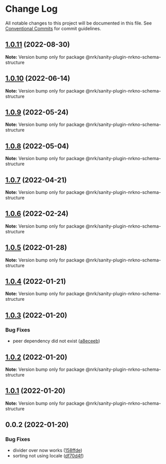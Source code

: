 # Change Log

All notable changes to this project will be documented in this file.
See [Conventional Commits](https://conventionalcommits.org) for commit guidelines.

## [1.0.11](https://github.com/nrkno/nrkno-sanity-libs/compare/@nrk/sanity-plugin-nrkno-schema-structure@1.0.10...@nrk/sanity-plugin-nrkno-schema-structure@1.0.11) (2022-08-30)

**Note:** Version bump only for package @nrk/sanity-plugin-nrkno-schema-structure





## [1.0.10](https://github.com/nrkno/nrkno-sanity-libs/compare/@nrk/sanity-plugin-nrkno-schema-structure@1.0.9...@nrk/sanity-plugin-nrkno-schema-structure@1.0.10) (2022-06-14)

**Note:** Version bump only for package @nrk/sanity-plugin-nrkno-schema-structure





## [1.0.9](https://github.com/nrkno/nrkno-sanity-libs/compare/@nrk/sanity-plugin-nrkno-schema-structure@1.0.8...@nrk/sanity-plugin-nrkno-schema-structure@1.0.9) (2022-05-24)

**Note:** Version bump only for package @nrk/sanity-plugin-nrkno-schema-structure





## [1.0.8](https://github.com/nrkno/nrkno-sanity-libs/compare/@nrk/sanity-plugin-nrkno-schema-structure@1.0.7...@nrk/sanity-plugin-nrkno-schema-structure@1.0.8) (2022-05-04)

**Note:** Version bump only for package @nrk/sanity-plugin-nrkno-schema-structure





## [1.0.7](https://github.com/nrkno/nrkno-sanity-libs/compare/@nrk/sanity-plugin-nrkno-schema-structure@1.0.6...@nrk/sanity-plugin-nrkno-schema-structure@1.0.7) (2022-04-21)

**Note:** Version bump only for package @nrk/sanity-plugin-nrkno-schema-structure





## [1.0.6](https://github.com/nrkno/nrkno-sanity-libs/compare/@nrk/sanity-plugin-nrkno-schema-structure@1.0.5...@nrk/sanity-plugin-nrkno-schema-structure@1.0.6) (2022-02-24)

**Note:** Version bump only for package @nrk/sanity-plugin-nrkno-schema-structure





## [1.0.5](https://github.com/nrkno/nrkno-sanity-libs/compare/@nrk/sanity-plugin-nrkno-schema-structure@1.0.4...@nrk/sanity-plugin-nrkno-schema-structure@1.0.5) (2022-01-28)

**Note:** Version bump only for package @nrk/sanity-plugin-nrkno-schema-structure





## [1.0.4](https://github.com/nrkno/nrkno-sanity-libs/compare/@nrk/sanity-plugin-nrkno-schema-structure@1.0.3...@nrk/sanity-plugin-nrkno-schema-structure@1.0.4) (2022-01-21)

**Note:** Version bump only for package @nrk/sanity-plugin-nrkno-schema-structure





## [1.0.3](https://github.com/nrkno/nrkno-sanity-libs/compare/@nrk/sanity-plugin-nrkno-schema-structure@1.0.2...@nrk/sanity-plugin-nrkno-schema-structure@1.0.3) (2022-01-20)


### Bug Fixes

* peer dependency did not exist ([a8eceeb](https://github.com/nrkno/nrkno-sanity-libs/commit/a8eceeb11d800e97da8985df5452fcd695bdf481))





## [1.0.2](https://github.com/nrkno/nrkno-sanity-libs/compare/@nrk/sanity-plugin-nrkno-schema-structure@1.0.1...@nrk/sanity-plugin-nrkno-schema-structure@1.0.2) (2022-01-20)

**Note:** Version bump only for package @nrk/sanity-plugin-nrkno-schema-structure





## [1.0.1](https://github.com/nrkno/nrkno-sanity-libs/compare/@nrk/sanity-plugin-nrkno-schema-structure@0.0.2...@nrk/sanity-plugin-nrkno-schema-structure@1.0.1) (2022-01-20)

**Note:** Version bump only for package @nrk/sanity-plugin-nrkno-schema-structure





## 0.0.2 (2022-01-20)


### Bug Fixes

* divider over now works ([158ffde](https://github.com/nrkno/nrkno-sanity-libs/commit/158ffded62d4fcfe8003bc7703fe9e7d1a72733a))
* sorting not using locale ([df70d4f](https://github.com/nrkno/nrkno-sanity-libs/commit/df70d4f29e7b1b75a2292a294c714570c6c36105))
